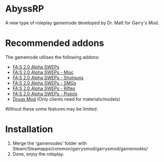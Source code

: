 AbyssRP
=
A new type of roleplay gamemode developed by Dr. Matt for Garry's Mod.

Recommended addons
=
The gamemode utilises the following addons:
- [FA:S 2.0 Alpha SWEPs](http://steamcommunity.com/sharedfiles/filedetails/?id=180507408)
- [FA:S 2.0 Alpha SWEPs - Misc](http://steamcommunity.com/sharedfiles/filedetails/?id=201027186)
- [FA:S 2.0 Alpha SWEPs - Shotguns](http://steamcommunity.com/sharedfiles/filedetails/?id=183140076)
- [FA:S 2.0 Alpha SWEPs - SMGs](http://steamcommunity.com/sharedfiles/filedetails/?id=183139624)
- [FA:S 2.0 Alpha SWEPs - Rifles](http://steamcommunity.com/sharedfiles/filedetails/?id=181656972)
- [FA:S 2.0 Alpha SWEPs - Pistols](http://steamcommunity.com/sharedfiles/filedetails/?id=181283903)
- [Drugs Mod](http://steamcommunity.com/sharedfiles/filedetails/?id=112986621) (Only clients need for materials/models)

Without these some features may be limited.

Installation
=
1. Merge the 'gamemodes' folder with Steam/Steamapps/common/garrysmod/garrysmod/gamemodes/
2. Done, enjoy the roleplay.
